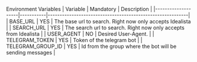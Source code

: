 Environment Variables
| Variable           | Mandatory | Description                                               |
|--------------------|-----------|-----------------------------------------------------------|
| BASE_URL           | YES | The base url to search. Right now only accepts Idealista        |
| SEARCH_URL         | YES | The search url to search. Right now only accepts from Idealista |
| USER_AGENT         | NO  | Desired User-Agent.                                             |
| TELEGRAM_TOKEN     | YES | Token of the telegram bot                                       |
| TELEGRAM_GROUP_ID  | YES | Id from the group where the bot will be sending messages        |